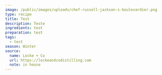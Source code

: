 ```yaml
---
image: /public/images/uploads/chef-russell-jackson-s-boulevardier.png
type: recipe
title: Test
description: Teste
ingredients: test
preparation: test
tags:
  - test
season: Winter
source:
  name: Locke + Co
  url: https://lockeandcodistilling.com
  note: in house
---
```

